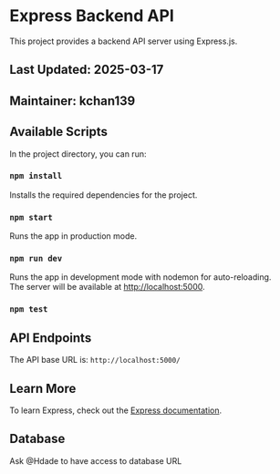 # Express Backend API

This project provides a backend API server using Express.js.

## Last Updated: 2025-03-17

## Maintainer: kchan139

## Available Scripts

In the project directory, you can run:

### `npm install`

Installs the required dependencies for the project.

### `npm start`

Runs the app in production mode.

### `npm run dev`

Runs the app in development mode with nodemon for auto-reloading.\
The server will be available at [http://localhost:5000](http://localhost:5000).

### `npm test`

## API Endpoints

The API base URL is: `http://localhost:5000/`

## Learn More

To learn Express, check out the [Express documentation](https://expressjs.com/).

## Database

Ask @Hdade to have access to database URL



